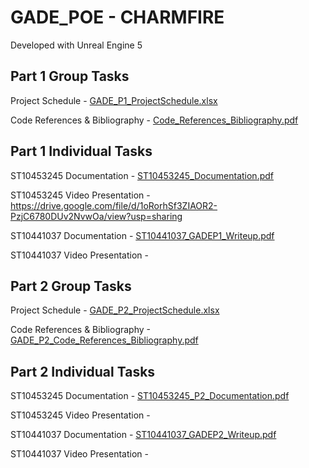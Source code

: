 # GADE_POE - CHARMFIRE
Developed with Unreal Engine 5

Part 1 Group Tasks
-------------------------------------------------------------------------------------------------------------------------------------------------
Project Schedule - [GADE_P1_ProjectSchedule.xlsx](https://github.com/user-attachments/files/22549317/GADE_P1_ProjectSchedule.xlsx)

Code References & Bibliography - [Code_References_Bibliography.pdf](https://github.com/user-attachments/files/22566649/Code_References_Bibliography.pdf)


Part 1 Individual Tasks
------------------------------------------------------------------------------------------------------------------------------------------------
ST10453245 Documentation - [ST10453245_Documentation.pdf](https://github.com/user-attachments/files/22565384/ST10453245_Documentation.pdf)

ST10453245 Video Presentation - https://drive.google.com/file/d/1oRorhSf3ZIAOR2-PzjC6780DUv2NvwOa/view?usp=sharing 


ST10441037 Documentation - [ST10441037_GADEP1_Writeup.pdf](https://github.com/user-attachments/files/22565395/ST10441037_GADEP1_Writeup.pdf)

ST10441037 Video Presentation - 

Part 2 Group Tasks
-------------------------------------------------------------------------------------------------------------------------------------------------
Project Schedule - [GADE_P2_ProjectSchedule.xlsx](https://github.com/user-attachments/files/23121163/GADE_P2_ProjectSchedule.xlsx)

Code References & Bibliography -[GADE_P2_Code_References_Bibliography.pdf](https://github.com/user-attachments/files/23126824/GADE_P2_Code_References_Bibliography.pdf)

Part 2 Individual Tasks
------------------------------------------------------------------------------------------------------------------------------------------------
ST10453245 Documentation - [ST10453245_P2_Documentation.pdf](https://github.com/user-attachments/files/23133676/ST10453245_P2_Documentation.pdf)

ST10453245 Video Presentation - 


ST10441037 Documentation - [ST10441037_GADEP2_Writeup.pdf](https://github.com/user-attachments/files/23133680/ST10441037_GADEP2_Writeup.pdf)

ST10441037 Video Presentation - 
